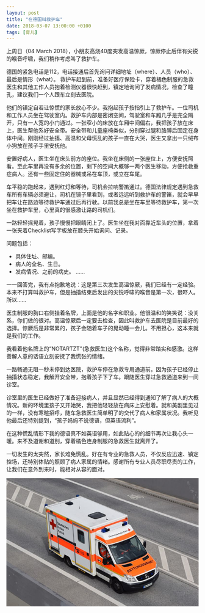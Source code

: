 ```yaml
---
layout: post
title: "在德国叫救护车"
date: 2018-03-07 13:00:00 +0100
tags: [育儿]
---
```


上周日（04 March 2018），小朋友高烧40度突发高温惊厥，惊厥停止后伴有尖锐的喉音呼啸，我们稍作考虑叫了救护车。

德国的紧急电话是112，电话接通后首先询问详细地址（where）、人员（who）、最后是情形（what）。 救护车赶到前，准备好医疗保险卡，穿着橘色制服的急救医生和其他工作人员抱着检测仪器很快赶到，镇定地询问了发病情况，检查了瞳孔，建议我们一个人跟车立刻去医院。

他们的镇定自若让惊慌的家长放心不少。我抱起孩子按指引上了救护车。一位司机和工作人员坐在驾驶室内。救护车内部是密闭空间，驾驶室和车厢几乎是完全隔开，只有一人宽的小门通过。一张窄小的床放在车厢中间偏右，我把孩子放在床上，医生帮他系好安全带。安全带和儿童座椅类似，分别穿过腿和胳膊后固定在身体中间。刚刚经过抽搐、高温和父母慌乱的孩子一直在大哭，医生又拿出一只绒布小狗放在孩子手里安抚他。

安置好病人，医生坐在床头前方的座位。我坐在床侧的一张座位上，方便安抚照看。至此车里再没有多余的位置，剩下的空间大概够一两个医生移动，方便抢救重症病人。还有一些固定住的器械或吊在车顶，或立在车尾。

车平稳的跑起来，遇到红灯和等待，司机会拉响警笛通过。德国法律规定遇到急救车所有车辆必须避让，司机在镜子里看到，或者远远听到救护车的警笛，就会早早把车让在路边等待救护车通过后再行驶。以前我总是坐在车里等待救护车，第一次坐在救护车里，心里真的很感激让路的司机们。

一路轻轻摇晃着，孩子慢慢把眼睛闭上了。医生坐在我对面靠近车头的位置，拿着一张夹着Checklist写字板放在膝头开始询问、记录。

问题包括：

- 具体住址、邮编。
- 病人的全名、生日。
- 发病情况、之前的病史。
……

一一回答完，我有点抱歉地说：这是第三次发生高温惊厥，我们已经有一定经验。本来不打算叫救护车，但是抽搐结束后发出的尖锐呼啸的喉音是第一次，很吓人。所以……

医生制服的胸口右侧挂着名牌，上面是他的名字和职业。他很温和的笑笑说：没关系，你们做的很对。高温惊厥后一定要去检查，因此叫救护车去医院是目前最好的选择。惊厥后是非常累的，孩子会随着车子的晃动睡一会儿。不用担心，这本来就是我们的工作。

我看着他名牌上的“NOTARTZT"(急救医生)这个名称，觉得非常踏实和感激。这样善解人意的话语立刻安抚了我慌张的情绪。

一路畅通无阻一秒未停到达医院，救护车停在急救专用通道前。因为孩子已经停止抽搐状态稳定，我解开安全带，抱着孩子下了车。跟随医生穿过急救通道来到一间诊室。

诊室里的医生已经做好了准备迎接病人，并且显然已经得到通知了解了病人的大概情况。新的环境里孩子又开始哭，我把他轻轻放在病床上安慰着。就和美剧里见过的一样，没有寒暄招呼，随车急救医生简单明了的交代了病人和家属状况。我听见他最后还特别提到，“孩子妈妈不说德语，但英语流利”。

在这种慌乱情形下我的德语真不如英语够用，如此贴心的的细节再次让我心头一暖。来不及道谢和道别，穿着橘色连身制服的急救医生就离开了。

一切发生的太突然，家长难免慌乱。好在有专业的急救人员，不仅反应迅速、镇定控场，还特别体贴的照顾了病人家属的情绪。感谢所有专业人员尽职尽责的工作，让我们在意外到来时，能相对从容的面对。

![ambulanzwagen1](media/15204287757486/ambulanzwagen1.jpg)


